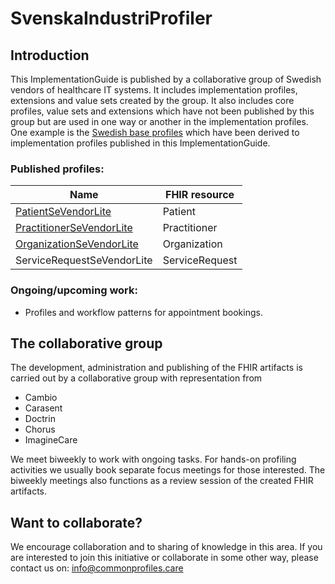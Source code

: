 # SvenskaIndustriProfiler

## Introduction
This ImplementationGuide is published by a collaborative group of Swedish vendors of healthcare IT systems. It includes implementation profiles, extensions and value sets created by the group.
It also includes core profiles, value sets and extensions which have not been published by this group but are used in one way or another in the implementation profiles. One example is the [Swedish base profiles](http://build.fhir.org/ig/HL7Sweden/basprofiler-r4/profiles.html) which have been derived to implementation profiles published in this ImplementationGuide.

### Published profiles:

|Name|FHIR resource|
|----|----|
|[PatientSeVendorLite](http://build.fhir.org/ig/SvenskaIndustriProfiler/fhir/branches/master/StructureDefinition-PatientSEVendorLite.html)|Patient|
|[PractitionerSeVendorLite](http://build.fhir.org/ig/SvenskaIndustriProfiler/fhir/branches/master/StructureDefinition-PractitionerSEVendorLite.html)|Practitioner|
|[OrganizationSeVendorLite](http://build.fhir.org/ig/SvenskaIndustriProfiler/fhir/branches/master/StructureDefinition-OrganizationSEVendorLite.html)|Organization|
|ServiceRequestSeVendorLite|ServiceRequest|

### Ongoing/upcoming work:
* Profiles and workflow patterns for appointment bookings.


## The collaborative group
The development, administration and publishing of the FHIR artifacts is carried out by a collaborative group with representation from
* Cambio
* Carasent
* Doctrin
* Chorus
* ImagineCare

We meet biweekly to work with ongoing tasks. For hands-on profiling activities we usually book separate focus meetings for those interested. The biweekly meetings also functions as a review session of the created FHIR artifacts.


## Want to collaborate?
We encourage collaboration and to sharing of knowledge in this area. If you are interested to join this initiative or collaborate in some other way,  please contact us on: info@commonprofiles.care
